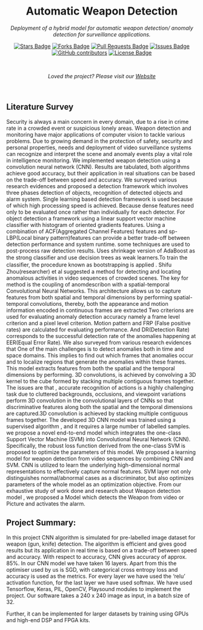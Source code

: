 <h1 align="center">Automatic Weapon Detection</h1>
<p align="center"><i>Deployment of a hybrid model for automatic weapon detection/ anomaly detection for surveillance applications.</i></p>
<div align="center"><p align="center">
  <a href="https://github.com/Janhavi404/Automatic-Weapon-Detection"><img src="https://img.shields.io/github/stars/Janhavi404/Automatic-Weapon-Detection" alt="Stars Badge"/></a>
  <a href="https://github.com/Janhavi404/Automatic-Weapon-Detection"><img src="https://img.shields.io/github/forks/Janhavi404/Automatic-Weapon-Detection" alt="Forks Badge"/></a>
  <a href="https://github.com/Janhavi404/Automatic-Weapon-Detection"><img src="https://img.shields.io/github/issues-pr/Janhavi404/Automatic-Weapon-Detection" alt="Pull Requests Badge"/></a>
  <a href="https://github.com/Janhavi404/Automatic-Weapon-Detection"><img src="https://img.shields.io/github/issues/Janhavi404/Automatic-Weapon-Detection" alt="Issues Badge"/></a>
  <a href="https://github.com/Janhavi404/Automatic-Weapon-Detection/graphs/contributors"><img alt="GitHub contributors" src="https://img.shields.io/github/contributors/Janhavi404/Automatic-Weapon-Detection"></a>
  <a href=""><img src="https://img.shields.io/github/license/Janhavi404/Automatic-Weapon-Detection?color=2b9348" alt="License   Badge"/></a></p>
</div>
<br>
<p align="center"><i>Loved the project? Please visit our <a href="#">Website</a></i></p>
<br>

## Literature Survey
Security is always a main concern in every domain, due to a rise in crime rate in a crowded event or suspicious lonely areas. Weapon detection and monitoring have major applications of computer vision to tackle various problems. Due to growing demand in the protection of safety, security and personal properties, needs and deployment of video surveillance systems can recognize and interpret the scene and anomaly events play a vital role in intelligence monitoring. We implemented weapon detection using a convolution neural network (CNN). Results are tabulated, both algorithms achieve good accuracy, but their application in real situations can be based on the trade-off between speed and accuracy. 
We surveyed various research evidences and proposed a detection framework which involves three phases detection of objects, recognition of detected objects and alarm system. Single learning based detection framework is used because of  which high  processing speed is achieved. Because dense features need only to  be  evaluated  once  rather  than individually  for  each  detector.  For object detection a framework using a linear support vector machine  classifier  with  histogram  of  oriented  gradients features. Using a combination of ACF(Aggregated Channel Features)  features  and  sp-  LBP(Local  binary pattern)features  can  provide  a  better  trade-off  between detection  performance  and  system  runtime. some techniques are used to post-process raw detection results.  Uses  shrinkage  version  of  AdaBoost  as  the strong classiﬁer and use decision trees as weak learners.To train the classiﬁer, the procedure known as bootstrapping is applied . 
Shifu Zhou(researcher) et al suggested  a method for detecting  and locating anomalous activities in video sequences of crowded scenes. The key for method is the coupling of anomdescribon with a spatial-temporal Convolutional Neural Networks. This architecture allows us to capture features from both spatial and temporal dimensions by performing spatial-temporal convolutions,  thereby,  both  the  appearance  and  motion information  encoded in continuous  frames are  extracted Two criterions are used for evaluating anomaly detection accuracy namely a frame level criterion and a pixel level criterion. Motion pattern and FRP (False  positive  rates)  are  calculated  for  evaluating performance. And  DR(Detection Rate) corresponds  to the successful  detection  rate  of  the  anomalies  happening  at EER(Equal Error Rate). 
We also surveyed from various research evidences that  One of the main challenges is to detect anomalies both in time and space domains. This implies to find out which frames that anomalies occur and to localize regions that generate the anomalies within these frames. This model  extracts features from  both  the  spatial  and  the  temporal  dimensions  by performing. 3D convolutions, is achieved by convolving a 3D kernel to the cube formed by stacking multiple contiguous frames together. The issues  are that , accurate  recognition of actions  is  a  highly  challenging  task  due  to  cluttered backgrounds, occlusions, and viewpoint variations perform 3D convolution in the convolutional layers of CNNs so that discriminative  features  along  both  the  spatial  and  the temporal  dimensions  are  captured.3D  convolution  is achieved by stacking multiple contiguous frames together. The  developed  3D  CNN  model  was  trained  using  a supervised  algorithm ,  and  it  requires  a large  number of labelled samples. we propose a novel end-to-end model which integrates the one-class Support Vector Machine (SVM) into Convolutional Neural Network (CNN). Specifically, the robust loss function derived from the one-class SVM  is proposed  to optimize  the parameters  of this model. We proposed a learning  model  for  weapon  detection  from video sequences by combining CNN and SVM. CNN is utilized to learn the underlying high-dimensional normal representations to effectively capture normal features. SVM layer  not  only distinguishes  normal/abnormal cases as  a discriminator, but also optimizes parameters of the whole model as an optimization objective.
From our exhaustive study of work done and research about Weapon detection model , we proposed a Model which detects the Weapon from video or Picture and activates the alarm.



## Project Summary:
In this project CNN algorithm is simulated for pre-labelled image dataset for weapon (gun, knife) detection. The algorithm is efficient and gives good results but its application in real time is based on a trade-off between speed and accuracy. With respect to accuracy, CNN gives accuracy of approx. 85%. In our CNN model we have taken 16 layers. Apart from this the optimiser used by us is SGD, with categorical cross entropy loss and accuracy is used as the metrics. For every layer we have used the ‘relu’ activation function, for the last layer we have used softmax. We have used Tensorflow, Keras, PIL, OpenCV, Playsound modules to implement the project. Our software takes a 240 x 240 image as input, in a batch size of 32.

Further, it can be implemented for larger datasets by training using GPUs and high-end DSP and FPGA kits.
